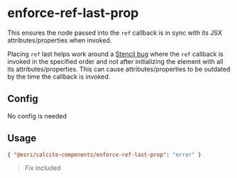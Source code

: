 # enforce-ref-last-prop

This ensures the node passed into the `ref` callback is in sync with its JSX attributes/properties when invoked.

Placing `ref` last helps work around a [Stencil bug](https://github.com/ionic-team/stencil/issues/4074) where the `ref` callback is invoked in the specified order and not after initializing the element with all its attributes/properties. This can cause attributes/properties to be outdated by the time the callback is invoked.

## Config

No config is needed

## Usage

```json
{ "@esri/calcite-components/enforce-ref-last-prop": "error" }
```

> Fix included
